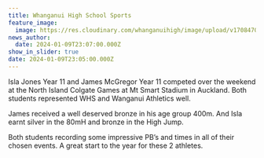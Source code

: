 ```yaml
---
title: Whanganui High School Sports
feature_image:
  image: https://res.cloudinary.com/whanganuihigh/image/upload/v1708470677/News/Athletics_1.jpg
news_author:
  date: 2024-01-09T23:07:00.000Z
show_in_slider: true
date: 2024-01-09T23:05:00.000Z
---
```

Isla Jones Year 11 and James McGregor Year 11 competed over the weekend at the North Island Colgate Games at Mt Smart Stadium in Auckland. Both students represented WHS and [](<>)Wanganui Athletics well.

James received a well deserved bronze in his age group 400m. And Isla earnt silver in the 80mH and bronze in the High Jump.

Both students recording some impressive PB’s and times in all of their chosen events. A great start to the year for these 2 athletes.